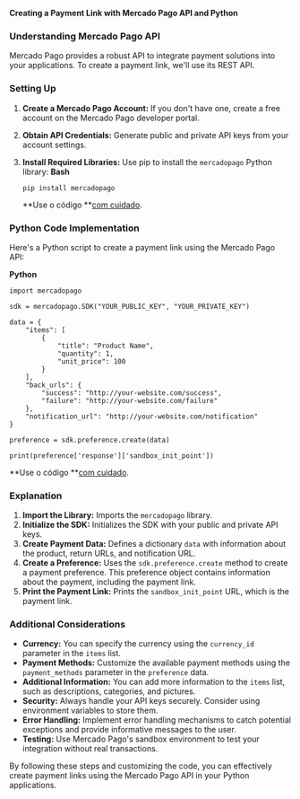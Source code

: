 **Creating a Payment Link with Mercado Pago API and Python**

### Understanding Mercado Pago API

Mercado Pago provides a robust API to integrate payment solutions into your applications. To create a payment link, we'll use its REST API.

### Setting Up

1. **Create a Mercado Pago Account:** If you don't have one, create a free account on the Mercado Pago developer portal.
2. **Obtain API Credentials:** Generate public and private API keys from your account settings.
3. **Install Required Libraries:** Use pip to install the `mercadopago` Python library:
   **Bash**

   ```
   pip install mercadopago
   ```

   **Use o código **[com cuidado](/faq#coding).

### Python Code Implementation

Here's a Python script to create a payment link using the Mercado Pago API:

**Python**

```
import mercadopago

sdk = mercadopago.SDK("YOUR_PUBLIC_KEY", "YOUR_PRIVATE_KEY")

data = {
    "items": [
        {
            "title": "Product Name",
            "quantity": 1,
            "unit_price": 100
        }
    ],
    "back_urls": {
        "success": "http://your-website.com/success",
        "failure": "http://your-website.com/failure"
    },
    "notification_url": "http://your-website.com/notification"
}

preference = sdk.preference.create(data)

print(preference['response']['sandbox_init_point'])
```

**Use o código **[com cuidado](/faq#coding).

### Explanation

1. **Import the Library:** Imports the `mercadopago` library.
2. **Initialize the SDK:** Initializes the SDK with your public and private API keys.
3. **Create Payment Data:** Defines a dictionary `data` with information about the product, return URLs, and notification URL.
4. **Create a Preference:** Uses the `sdk.preference.create` method to create a payment preference. This preference object contains information about the payment, including the payment link.
5. **Print the Payment Link:** Prints the `sandbox_init_point` URL, which is the payment link.

### Additional Considerations

* **Currency:** You can specify the currency using the `currency_id` parameter in the `items` list.
* **Payment Methods:** Customize the available payment methods using the `payment_methods` parameter in the `preference` data.
* **Additional Information:** You can add more information to the `items` list, such as descriptions, categories, and pictures.
* **Security:** Always handle your API keys securely. Consider using environment variables to store them.
* **Error Handling:** Implement error handling mechanisms to catch potential exceptions and provide informative messages to the user.
* **Testing:** Use Mercado Pago's sandbox environment to test your integration without real transactions.

By following these steps and customizing the code, you can effectively create payment links using the Mercado Pago API in your Python applications.
